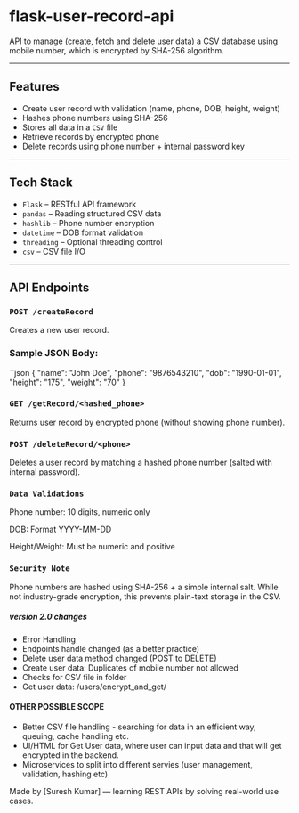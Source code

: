 # flask-user-record-api
API to manage (create, fetch and delete user data) a CSV database using mobile number, which is encrypted by SHA-256 algorithm.

---

## Features

- Create user record with validation (name, phone, DOB, height, weight)
- Hashes phone numbers using SHA-256
- Stores all data in a `CSV` file
- Retrieve records by encrypted phone
- Delete records using phone number + internal password key

---

## Tech Stack

- `Flask` – RESTful API framework  
- `pandas` – Reading structured CSV data  
- `hashlib` – Phone number encryption  
- `datetime` – DOB format validation  
- `threading` – Optional threading control  
- `csv` – CSV file I/O  

---

## API Endpoints

### `POST /createRecord`
Creates a new user record.

### Sample JSON Body:
``json
{
  "name": "John Doe",
  "phone": "9876543210",
  "dob": "1990-01-01",
  "height": "175",
  "weight": "70"
}

### `GET /getRecord/<hashed_phone>`
Returns user record by encrypted phone (without showing phone number).

### `POST /deleteRecord/<phone>`
Deletes a user record by matching a hashed phone number (salted with internal password).

### `Data Validations`
Phone number: 10 digits, numeric only

DOB: Format YYYY-MM-DD

Height/Weight: Must be numeric and positive

### `Security Note`
Phone numbers are hashed using SHA-256 + a simple internal salt. While not industry-grade encryption, this prevents plain-text storage in the CSV.


##### version 2.0 changes #####
- Error Handling
- Endpoints handle changed (as a better practice)
- Delete user data method changed (POST to DELETE)
- Create user data: Duplicates of mobile number not allowed
- Checks for CSV file in folder
- Get user data: /users/encrypt_and_get/<phone>


#### OTHER POSSIBLE SCOPE ####
- Better CSV file handling - searching for data in an efficient way, queuing, cache handling etc.
- UI/HTML for Get User data, where user can input data and that will get encrypted in the backend.
- Microservices to split into different servies (user management, validation, hashing etc)

Made by [Suresh Kumar] — learning REST APIs by solving real-world use cases.
